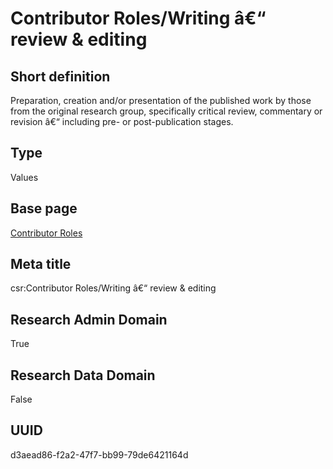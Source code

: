 # Contributor Roles/Writing â€“ review & editing
## Short definition
Preparation, creation and/or presentation of the published work by those from the original research group, specifically critical review, commentary or revision â€“ including pre- or post-publication stages.
## Type
Values
## Base page
[Contributor Roles](../../Picklists/Contributor%20Roles.md)
## Meta title
csr:Contributor Roles/Writing â€“ review & editing
## Research Admin Domain
True
## Research Data Domain
False
## UUID
d3aead86-f2a2-47f7-bb99-79de6421164d
